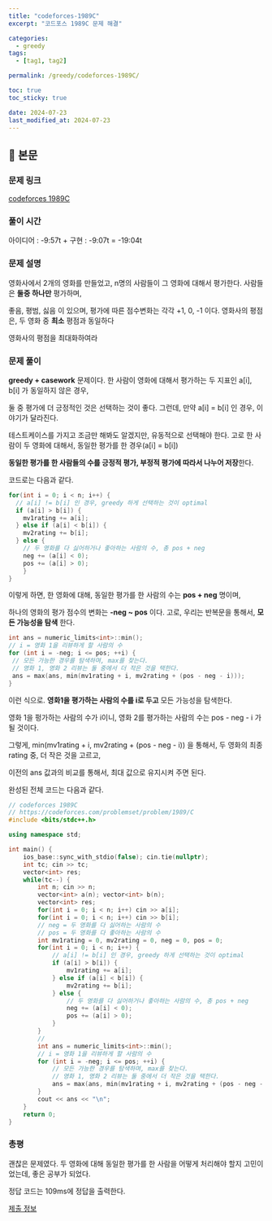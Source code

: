 ```yaml
---
title: "codeforces-1989C"
excerpt: "코드포스 1989C 문제 해결"

categories:
  - greedy
tags:
  - [tag1, tag2]

permalink: /greedy/codeforces-1989C/

toc: true
toc_sticky: true

date: 2024-07-23
last_modified_at: 2024-07-23
---
```


## 🦥 본문

### 문제 링크

[codeforces 1989C](https://codeforces.com/problemset/problem/1989/C)

### 풀이 시간

아이디어 : -9:57t + 구현 : -9:07t = -19:04t

### 문제 설명

영화사에서 2개의 영화를 만들었고, n명의 사람들이 그 영화에 대해서 평가한다. 사람들은 **둘중 하나만** 평가하며, 

좋음, 평범, 싫음 이 있으며, 평가에 따른 점수변화는 각각 +1, 0, -1 이다. 영화사의 평점은, 두 영화 중 **최소** 평점과 동일하다

영화사의 평점을 최대화하여라

### 문제 풀이

**greedy + casework** 문제이다. 한 사람이 영화에 대해서 평가하는 두 지표인 a[i], b[i] 가 동일하지 않은 경우, 

둘 중 평가에 더 긍정적인 것은 선택하는 것이 좋다. 그런데, 만약 a[i] = b[i] 인 경우, 이야기가 달라진다. 

테스트케이스를 가지고 조금만 해봐도 알겠지만, 유동적으로 선택해야 한다. 고로 한 사람이 두 영화에 대해서, 동일한 평가를 한 경우(a[i] = b[i])

**동일한 평가를 한 사람들의 수를 긍정적 평가, 부정적 평가에 따라서 나누어 저장**한다.

코드로는 다음과 같다. 

```cpp
for(int i = 0; i < n; i++) {
  // a[i] != b[i] 인 경우, greedy 하게 선택하는 것이 optimal
  if (a[i] > b[i]) {
    mv1rating += a[i];
  } else if (a[i] < b[i]) {
    mv2rating += b[i];
  } else {
    // 두 영화를 다 싫어하거나 좋아하는 사람의 수, 총 pos + neg
    neg += (a[i] < 0);
    pos += (a[i] > 0);
    }
}
```
이렇게 하면, 한 영화에 대해, 동일한 평가를 한 사람의 수는 **pos + neg** 명이며, 

하나의 영화의 평가 점수의 변화는 **-neg ~ pos** 이다. 고로, 우리는 반복문을 통해서, **모든 가능성을 탐색** 한다. 

```cpp
int ans = numeric_limits<int>::min();
// i = 영화 1을 리뷰하게 할 사람의 수
for (int i = -neg; i <= pos; ++i) {
 // 모든 가능한 경우를 탐색하며, max를 찾는다. 
 // 영화 1, 영화 2 리뷰는 둘 중에서 더 작은 것을 택한다. 
 ans = max(ans, min(mv1rating + i, mv2rating + (pos - neg - i)));
}
```

이런 식으로. **영화1을 평가하는 사람의 수를 i로 두고** 모든 가능성을 탐색한다. 

영화 1을 펑가하는 사람의 수가 i이니, 영화 2를 평가하는 사람의 수는 pos - neg - i 가 될 것이다. 

그렇게, min(mv1rating + i, mv2rating + (pos - neg - i)) 을 통해서, 두 영화의 최종 rating 중, 더 작은 것을 고르고, 

이전의 ans 값과의 비교를 통해서, 최대 값으로 유지시켜 주면 된다. 

완성된 전체 코드는 다음과 같다. 

```cpp
// codeforces 1989C
// https://codeforces.com/problemset/problem/1989/C
#include <bits/stdc++.h>

using namespace std;

int main() {
    ios_base::sync_with_stdio(false); cin.tie(nullptr);
    int tc; cin >> tc;
    vector<int> res;
    while(tc--) {
        int n; cin >> n;
        vector<int> a(n); vector<int> b(n);
        vector<int> res;
        for(int i = 0; i < n; i++) cin >> a[i];
        for(int i = 0; i < n; i++) cin >> b[i];
        // neg = 두 영화를 다 싫어하는 사람의 수
        // pos = 두 영화를 다 좋아하는 사람의 수
        int mv1rating = 0, mv2rating = 0, neg = 0, pos = 0;
        for(int i = 0; i < n; i++) {
            // a[i] != b[i] 인 경우, greedy 하게 선택하는 것이 optimal
            if (a[i] > b[i]) {
                mv1rating += a[i];
            } else if (a[i] < b[i]) {
                mv2rating += b[i];
            } else {
                // 두 영화를 다 싫어하거나 좋아하는 사람의 수, 총 pos + neg
                neg += (a[i] < 0);
                pos += (a[i] > 0);
            }
        }
        // 
        int ans = numeric_limits<int>::min();
        // i = 영화 1을 리뷰하게 할 사람의 수
        for (int i = -neg; i <= pos; ++i) {
            // 모든 가능한 경우를 탐색하며, max를 찾는다. 
            // 영화 1, 영화 2 리뷰는 둘 중에서 더 작은 것을 택한다. 
            ans = max(ans, min(mv1rating + i, mv2rating + (pos - neg - i)));
        }
        cout << ans << "\n";
    }
    return 0;
}
```

### 총평

괜찮은 문제였다. 두 영화에 대해 동일한 평가를 한 사람을 어떻게 처리해야 할지 고민이었는데, 좋은 공부가 되었다. 

정답 코드는 109ms에 정답을 출력한다. 

[제출 정보](https://codeforces.com/contest/1989/submission/272011111)







